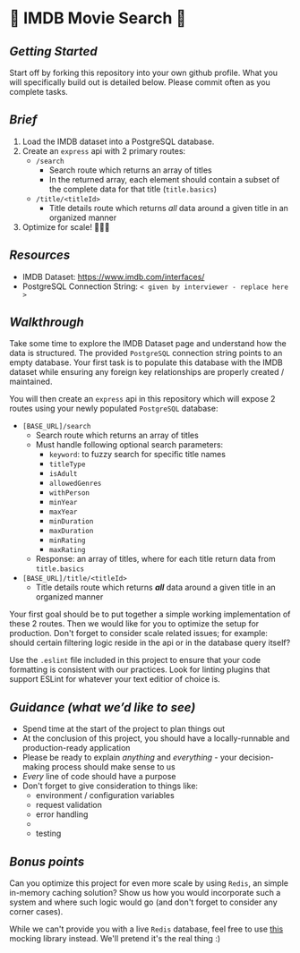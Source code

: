 # 🍿 IMDB Movie Search 🍿


## *Getting Started*

Start off by forking this repository into your own github profile. What you will specifically build out is detailed below. Please commit often as you complete tasks.


## *Brief*

1) Load the IMDB dataset into a PostgreSQL database.
2) Create an `express` api with 2 primary routes:
   * `/search`
     * Search route which returns an array of titles
     * In the returned array, each element should contain a subset of the complete data for that title (`title.basics`)
   * `/title/<titleId>`
     * Title details route which returns _all_ data around a given title in an organized manner
3) Optimize for scale! 🚀🚀🚀


## *Resources*

* IMDB Dataset: https://www.imdb.com/interfaces/
* PostgreSQL Connection String: `< given by interviewer - replace here >`


## *Walkthrough*

Take some time to explore the IMDB Dataset page and understand how the data is structured. The provided `PostgreSQL` connection string points to an empty database. Your first task is to populate this database with the IMDB dataset while ensuring any foreign key relationships are properly created / maintained.

You will then create an `express` api in this repository which will expose 2 routes using your newly populated `PostgreSQL` database:
* `[BASE_URL]/search`
  * Search route which returns an array of titles
  * Must handle following optional search parameters:
    * `keyword`: to fuzzy search for specific title names
    * `titleType`
    * `isAdult`
    * `allowedGenres`
    * `withPerson`
    * `minYear`
    * `maxYear`
    * `minDuration`
    * `maxDuration`
    * `minRating`
    * `maxRating`
  * Response: an array of titles, where for each title return data from `title.basics`
* `[BASE_URL]/title/<titleId>`
  * Title details route which returns *__all__* data around a given title in an organized manner

Your first goal should be to put together a simple working implementation of these 2 routes. Then we would like for you to optimize the setup for production. Don't forget to consider scale related issues; for example: should certain filtering logic reside in the api or in the database query itself?

Use the `.eslint` file included in this project to ensure that your code formatting is consistent with our practices. Look for linting plugins that support ESLint for whatever your text editior of choice is.


## *Guidance (what we’d like to see)*

* Spend time at the start of the project to plan things out
* At the conclusion of this project, you should have a locally-runnable and production-ready application
* Please be ready to explain _anything_ and _everything_ - your decision-making process should make sense to us
* _Every_ line of code should have a purpose
* Don't forget to give consideration to things like:
  * environment / configuration variables
  * request validation
  * error handling
  *
  * testing


## *Bonus points*

Can you optimize this project for even more scale by using `Redis`, an simple in-memory caching solution? Show us how you would incorporate such a system and where such logic would go (and don't forget to consider any corner cases).

While we can't provide you with a live `Redis` database, feel free to use [this](https://www.npmjs.com/package/redis-mock) mocking library instead. We'll pretend it's the real thing :)